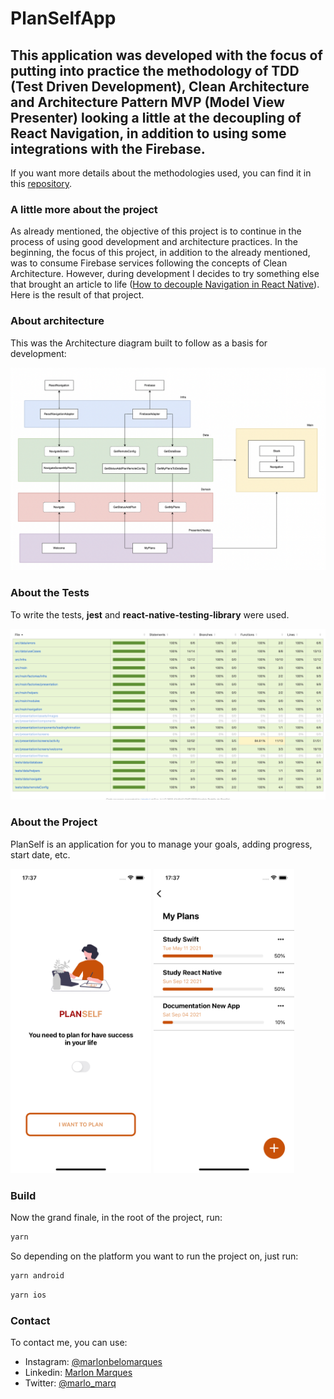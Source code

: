 # PlanSelfApp

## This application was developed with the focus of putting into practice the methodology of TDD (Test Driven Development), Clean Architecture and Architecture Pattern MVP (Model View Presenter) looking a little at the decoupling of React Navigation, in addition to using some integrations with the Firebase.

If you want more details about the methodologies used, you can find it in this [repository](https://github.com/MarlonBeloMarques/animeApp-tdd-cleanArch).

### A little more about the project

As already mentioned, the objective of this project is to continue in the process of using good development and architecture practices. In the beginning, the focus of this project, in addition to the already mentioned, was to consume Firebase services following the concepts of Clean Architecture. However, during development I decides to try something else that brought an article to life ([How to decouple Navigation in React Native](https://dev.to/marlonbelomarques/como-desacoplar-a-navegacao-no-react-native-5c72)). Here is the result of that project.

### About architecture

This was the Architecture diagram built to follow as a basis for development:

![PlanSelf-Arch.png](PlanSelf-Arch.png)

### About the Tests

To write the tests, **jest** and **react-native-testing-library** were used.

![PlanSelf-Tests.png](PlanSelf-Tests.png)

### About the Project

PlanSelf is an application for you to manage your goals, adding progress, start date, etc.

<p align="flex-start">
  <img src="PlanSelf-Welcome.png" width="225" height="487" />
  <img src="PlanSelf-Activity.png" width="225" height="487" />
</p>

### Build

Now the grand finale, in the root of the project, run:

```bash
yarn
```

So depending on the platform you want to run the project on, just run:

```bash
yarn android
```

```bash
yarn ios
```

### Contact

To contact me, you can use:
- Instagram: [@marlonbelomarques](https://www.instagram.com/marlonbelomarques)
- Linkedin: [Marlon Marques](https://www.linkedin.com/in/marlon-marques-0b509813b/)
- Twitter: [@marlo_marq](https://twitter.com/marlo_marq)
